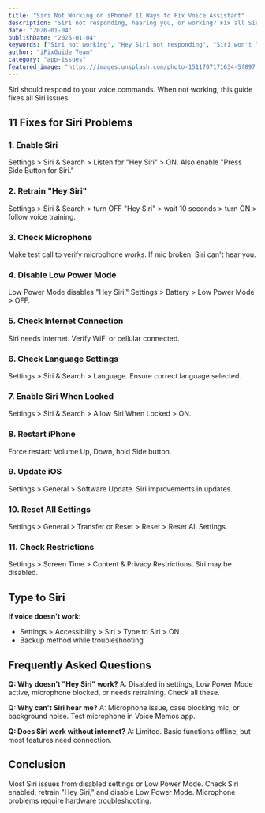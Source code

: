 ```yaml
---
title: "Siri Not Working on iPhone? 11 Ways to Fix Voice Assistant"
description: "Siri not responding, hearing you, or working? Fix all Siri issues on iPhone with our complete troubleshooting guide."
date: "2026-01-04"
publishDate: "2026-01-04"
keywords: ["Siri not working", "Hey Siri not responding", "Siri won't listen", "fix Siri iPhone", "Siri not hearing me"]
author: "iFixGuide Team"
category: "app-issues"
featured_image: "https://images.unsplash.com/photo-1511707171634-5f897ff02aa9?w=1200&q=80"
---
```


Siri should respond to your voice commands. When not working, this guide fixes all Siri issues.

## 11 Fixes for Siri Problems

### 1. Enable Siri
Settings > Siri & Search > Listen for "Hey Siri" > ON. Also enable "Press Side Button for Siri."

### 2. Retrain "Hey Siri"
Settings > Siri & Search > turn OFF "Hey Siri" > wait 10 seconds > turn ON > follow voice training.

### 3. Check Microphone
Make test call to verify microphone works. If mic broken, Siri can't hear you.

### 4. Disable Low Power Mode
Low Power Mode disables "Hey Siri." Settings > Battery > Low Power Mode > OFF.

### 5. Check Internet Connection
Siri needs internet. Verify WiFi or cellular connected.

### 6. Check Language Settings
Settings > Siri & Search > Language. Ensure correct language selected.

### 7. Enable Siri When Locked
Settings > Siri & Search > Allow Siri When Locked > ON.

### 8. Restart iPhone
Force restart: Volume Up, Down, hold Side button.

### 9. Update iOS
Settings > General > Software Update. Siri improvements in updates.

### 10. Reset All Settings
Settings > General > Transfer or Reset > Reset > Reset All Settings.

### 11. Check Restrictions
Settings > Screen Time > Content & Privacy Restrictions. Siri may be disabled.

## Type to Siri

**If voice doesn't work:**
- Settings > Accessibility > Siri > Type to Siri > ON
- Backup method while troubleshooting

## Frequently Asked Questions

**Q: Why doesn't "Hey Siri" work?**
A: Disabled in settings, Low Power Mode active, microphone blocked, or needs retraining. Check all these.

**Q: Why can't Siri hear me?**
A: Microphone issue, case blocking mic, or background noise. Test microphone in Voice Memos app.

**Q: Does Siri work without internet?**
A: Limited. Basic functions offline, but most features need connection.

## Conclusion
Most Siri issues from disabled settings or Low Power Mode. Check Siri enabled, retrain "Hey Siri," and disable Low Power Mode. Microphone problems require hardware troubleshooting.
